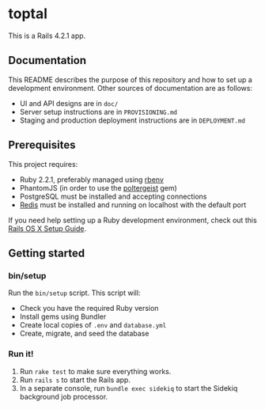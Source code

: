 # toptal

This is a Rails 4.2.1 app.

## Documentation

This README describes the purpose of this repository and how to set up a development environment. Other sources of documentation are as follows:

* UI and API designs are in `doc/`
* Server setup instructions are in `PROVISIONING.md`
* Staging and production deployment instructions are in `DEPLOYMENT.md`

## Prerequisites

This project requires:

* Ruby 2.2.1, preferably managed using [rbenv][]
* PhantomJS (in order to use the [poltergeist][] gem)
* PostgreSQL must be installed and accepting connections
* [Redis][] must be installed and running on localhost with the default port

If you need help setting up a Ruby development environment, check out this [Rails OS X Setup Guide](https://mattbrictson.com/rails-osx-setup-guide).

## Getting started

### bin/setup

Run the `bin/setup` script. This script will:

* Check you have the required Ruby version
* Install gems using Bundler
* Create local copies of `.env` and `database.yml`
* Create, migrate, and seed the database

### Run it!

1. Run `rake test` to make sure everything works.
2. Run `rails s` to start the Rails app.
3. In a separate console, run `bundle exec sidekiq` to start the Sidekiq background job processor.

[rbenv]:https://github.com/sstephenson/rbenv
[poltergeist]:https://github.com/teampoltergeist/poltergeist
[redis]:http://redis.io
